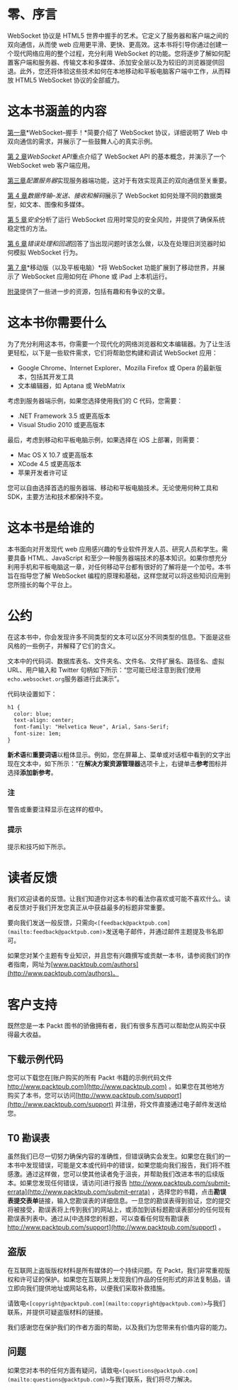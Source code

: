 # 零、序言

WebSocket 协议是 HTML5 世界中握手的艺术。它定义了服务器和客户端之间的双向通信，从而使 web 应用更平滑、更快、更高效。这本书将引导你通过创建一个现代网络应用的整个过程，充分利用 WebSocket 的功能。您将逐步了解如何配置客户端和服务器、传输文本和多媒体、添加安全层以及为较旧的浏览器提供回退。此外，您还将体验这些技术如何在本地移动和平板电脑客户端中工作，从而释放 HTML5 WebSocket 协议的全部威力。

# 这本书涵盖的内容

[第一章](01.html "Chapter 1. WebSocket – a Handshake!")*WebSocket–握手！*简要介绍了 WebSocket 协议，详细说明了 Web 中双向通信的需求，并展示了一些鼓舞人心的真实示例。

[第 2 章](02.html "Chapter 2. The WebSocket API")*WebSocket API*重点介绍了 WebSocket API 的基本概念，并演示了一个 WebSocket web 客户端应用。

[第三章](03.html "Chapter 3. Configuring the Server")*配置服务器*实现服务器端功能，这对于有效实现真正的双向通信至关重要。

[第 4 章](04.html "Chapter 4. Data Transfer – Sending, Receiving, and Decoding")*数据传输–发送、接收和解码*展示了 WebSocket 如何处理不同的数据类型，如文本、图像和多媒体。

[第 5 章](05.html "Chapter 5. Security")*安全*分析了运行 WebSocket 应用时常见的安全风险，并提供了确保系统稳定性的方法。

[第 6 章](06.html "Chapter 6. Error Handling and Fallbacks")*错误处理和回退*回答了当出现问题时该怎么做，以及在处理旧浏览器时如何模拟 WebSocket 行为。

[第 7 章](07.html "Chapter 7. Going Mobile (and Tablet, Too)")*移动版（以及平板电脑）*将 WebSocket 功能扩展到了移动世界，并展示了 WebSocket 应用如何在 iPhone 或 iPad 上本机运行。

[附录](08.html "Appendix A. Appendix")提供了一些进一步的资源，包括有趣和有争议的文章。

# 这本书你需要什么

为了充分利用这本书，你需要一个现代化的网络浏览器和文本编辑器。为了让生活更轻松，以下是一些软件需求，它们将帮助您构建和调试 WebSocket 应用：

*   Google Chrome、Internet Explorer、Mozilla Firefox 或 Opera 的最新版本，包括其开发工具
*   文本编辑器，如 Aptana 或 WebMatrix

考虑到服务器端示例，如果您选择使用我们的 C 代码，您需要：

*   .NET Framework 3.5 或更高版本
*   Visual Studio 2010 或更高版本

最后，考虑到移动和平板电脑示例，如果选择在 iOS 上部署，则需要：

*   Mac OS X 10.7 或更高版本
*   XCode 4.5 或更高版本
*   苹果开发者许可证

您可以自由选择首选的服务器端、移动和平板电脑技术。无论使用何种工具和 SDK，主要方法和技术都保持不变。

# 这本书是给谁的

本书面向对开发现代 web 应用感兴趣的专业软件开发人员、研究人员和学生。需要具备 HTML、JavaScript 和至少一种服务器端技术的基本知识。如果你想充分利用手机和平板电脑这一章，对任何移动平台都有很好的了解将是一个加号。本书旨在指导您了解 WebSocket 编程的原理和基础，这样您就可以将这些知识应用到您所擅长的每个平台上。

# 公约

在这本书中，你会发现许多不同类型的文本可以区分不同类型的信息。下面是这些风格的一些例子，并解释了它们的含义。

文本中的代码词、数据库表名、文件夹名、文件名、文件扩展名、路径名、虚拟 URL、用户输入和 Twitter 句柄如下所示：“您可能已经注意到我们使用`echo.websocket.org`服务器进行此演示”。

代码块设置如下：

```html
h1 {
  color: blue;
  text-align: center;
  font-family: "Helvetica Neue", Arial, Sans-Serif;
  font-size: 1em;
}
```

**新术语**和**重要词语**以粗体显示。例如，您在屏幕上、菜单或对话框中看到的文字出现在文本中，如下所示：“在**解决方案资源管理器**选项卡上，右键单击**参考**图标并选择**添加新参考**。

### 注

警告或重要注释显示在这样的框中。

### 提示

提示和技巧如下所示。

# 读者反馈

我们欢迎读者的反馈。让我们知道你对这本书的看法你喜欢或可能不喜欢什么。读者反馈对于我们开发您真正从中获益最多的标题非常重要。

要向我们发送一般反馈，只需向`<[feedback@packtpub.com](mailto:feedback@packtpub.com)>`发送电子邮件，并通过邮件主题提及书名即可。

如果您对某个主题有专业知识，并且您有兴趣撰写或贡献一本书，请参阅我们的作者指南，网址为[www.packtpub.com/authors](http://www.packtpub.com/authors)。

# 客户支持

既然您是一本 Packt 图书的骄傲拥有者，我们有很多东西可以帮助您从购买中获得最大收益。

## 下载示例代码

您可以下载您在[账户购买的所有 Packt 书籍的示例代码文件 http://www.packtpub.com](http://www.packtpub.com) 。如果您在其他地方购买了本书，您可以访问[http://www.packtpub.com/support](http://www.packtpub.com/support) 并注册，将文件直接通过电子邮件发送给您。

## T0 勘误表

虽然我们已尽一切努力确保内容的准确性，但错误确实会发生。如果您在我们的一本书中发现错误，可能是文本或代码中的错误，如果您能向我们报告，我们将不胜感激。通过这样做，您可以使其他读者免于沮丧，并帮助我们改进本书的后续版本。如果您发现任何错误，请访问[进行报告 http://www.packtpub.com/submit-errata](http://www.packtpub.com/submit-errata) ，选择您的书籍，点击**勘误表****提交****表单**链接，输入您勘误表的详细信息。一旦您的勘误表得到验证，您的提交将被接受，勘误表将上传到我们的网站上，或添加到该标题勘误表部分的任何现有勘误表列表中。通过从[中选择您的标题，可以查看任何现有勘误表 http://www.packtpub.com/support](http://www.packtpub.com/support) 。

## 盗版

在互联网上盗版版权材料是所有媒体的一个持续问题。在 Packt，我们非常重视版权和许可证的保护。如果您在互联网上发现我们作品的任何形式的非法复制品，请立即向我们提供地址或网站名称，以便我们采取补救措施。

请致电`<[copyright@packtpub.com](mailto:copyright@packtpub.com)>`与我们联系，并提供可疑盗版材料的链接。

我们感谢您在保护我们的作者方面的帮助，以及我们为您带来有价值内容的能力。

## 问题

如果您对本书的任何方面有疑问，请致电`<[questions@packtpub.com](mailto:questions@packtpub.com)>`与我们联系，我们将尽力解决。